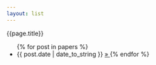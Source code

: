```yaml
---
layout: list
---
```


{{page.title}}

<ul class="posts">
    {% for post in papers %}
      <li><span>{{ post.date | date_to_string }}</span>
      <a href="https://github.com/haiy/haiy.github.io/edit/master/{{post.path}}" target=_blank> &raquo; </a>
    {% endfor %}
  </ul>
